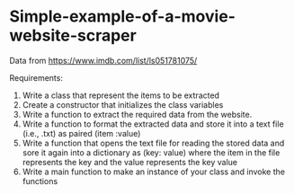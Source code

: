 # Simple-example-of-a-movie-website-scraper
Data from https://www.imdb.com/list/ls051781075/

Requirements:

1. Write a class that represent the items to be extracted
2. Create a constructor that initializes the class variables
3. Write a function to extract the required data from the website.
4. Write a function to format the extracted data and store it into a text file (i.e., .txt) as paired
(item :value)
5. Write a function that opens the text file for reading the stored data and sore it again into a
dictionary as (key: value) where the item in the file represents the key and the value
represents the key value
6. Write a main function to make an instance of your class and invoke the functions
